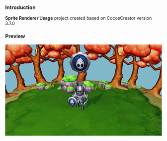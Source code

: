 ### Introduction
**Sprite Renderer Usage** project created based on CocosCreator version 3.7.0

### Preview
![image](../../../image/202302/2023020901.png)